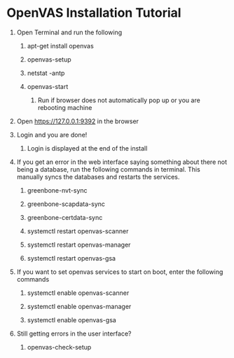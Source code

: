 # **OpenVAS Installation Tutorial**

1.  Open Terminal and run the following

    1.  apt-get install openvas

    2.  openvas-setup

    3.  netstat -antp

    4.  openvas-start

        1.  Run if browser does not automatically pop up or you are rebooting
            machine

2.  Open <https://127.0.0.1:9392> in the browser

3.  Login and you are done!

    1.  Login is displayed at the end of the install

4.  If you get an error in the web interface saying something about there not
    being a database, run the following commands in terminal. This manually
    syncs the databases and restarts the services.

    1.  greenbone-nvt-sync

    2.  greenbone-scapdata-sync

    3.  greenbone-certdata-sync

    4.  systemctl restart openvas-scanner

    5.  systemctl restart openvas-manager

    6.  systemctl restart openvas-gsa

5.  If you want to set openvas services to start on boot, enter the following
    commands

    1.  systemctl enable openvas-scanner

    2.  systemctl enable openvas-manager

    3.  systemctl enable openvas-gsa

6.  Still getting errors in the user interface?

    1.  openvas-check-setup
